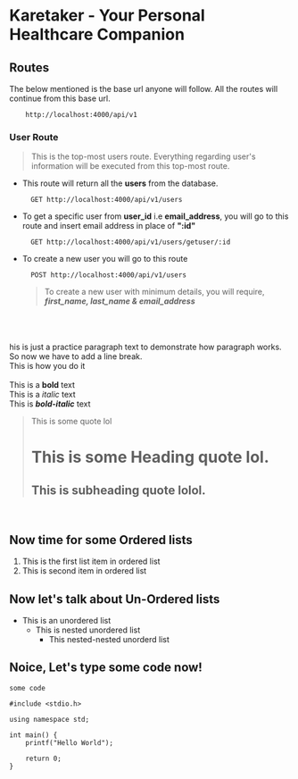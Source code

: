 # Karetaker - Your Personal Healthcare Companion


## Routes

The below mentioned is the base url anyone will follow. All the routes will continue from this base url.<br>
```
    http://localhost:4000/api/v1
```


### User Route 

> This is the top-most users route. Everything regarding user's information will be executed from this top-most route.<br>

- This route will return all the **users** from the database. 

        GET http://localhost:4000/api/v1/users

- To get a specific user from **user_id** i.e **email_address**, you will go to this route and insert email address in place of **":id"**
    
        GET http://localhost:4000/api/v1/users/getuser/:id
    
- To create a new user you will go to this route

        POST http://localhost:4000/api/v1/users

    > To create a new user with minimum details, you will require, ***first_name, last_name & email_address***

<br><br><br>his is just a practice paragraph text to demonstrate how paragraph works.
So now we have to add a line break. <br>
This is how you do it
<br>
<br>
This is a **bold** text
<br>
This is a *italic* text
<br>
This is ***bold-italic*** text
<br>
> This is some quote lol
>
> # This is some Heading quote lol.
>
> ## This is subheading quote lolol.
<br>

## Now time for some Ordered lists
1. This is the first list item in ordered list
2. This is second item in ordered list

## Now let's talk about Un-Ordered lists
- This is an unordered list
    - This is nested unordered list
        - This nested-nested unorderd list

## Noice, Let's type some code now!
`some code`
```
#include <stdio.h>

using namespace std;

int main() {
    printf("Hello World");

    return 0;
}
```